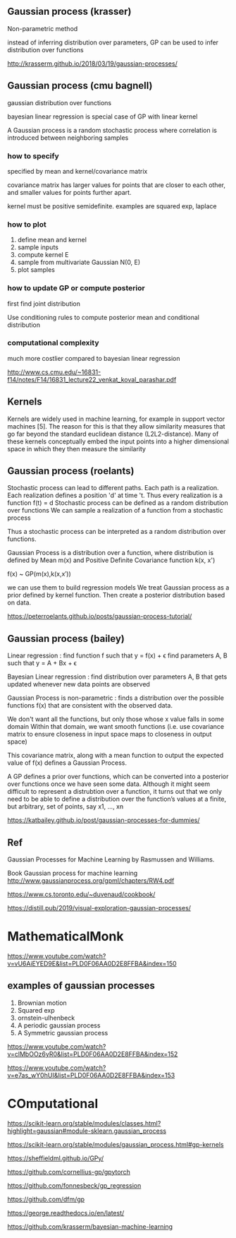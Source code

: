 
## Gaussian process (krasser)

Non-parametric method

instead of inferring distribution over parameters, GP can be used to infer distribution over functions

http://krasserm.github.io/2018/03/19/gaussian-processes/


## Gaussian process (cmu bagnell)

gaussian distribution over functions

bayesian linear regression is special case of GP with linear kernel

A Gaussian process is a random stochastic process where correlation is introduced between neighboring samples

### how to specify

specified by mean and kernel/covariance matrix

covariance matrix has larger values for points that are closer to each other, and smaller values for points further apart.

kernel must be positive semidefinite.  examples are squared exp, laplace

### how to plot

1. define mean and kernel
2. sample inputs
3. compute kernel E
4. sample from multivariate Gaussian N(0, E)
5. plot samples

### how to update GP or compute posterior

first find joint distribution

Use conditioning rules to compute posterior mean and conditional distribution

### computational complexity

much more costlier compared to bayesian linear regression

http://www.cs.cmu.edu/~16831-f14/notes/F14/16831_lecture22_venkat_koval_parashar.pdf


## Kernels

Kernels are widely used in machine learning, for example in support vector machines [5]. The reason for this is that they allow similarity measures that go far beyond the standard euclidean distance (L2L2-distance). Many of these kernels conceptually embed the input points into a higher dimensional space in which they then measure the similarity


## Gaussian process (roelants)

Stochastic process can lead to different paths. Each path is a realization.
Each realization defines a position 'd' at time 't. Thus every realization is a function f(t) = d
Stochastic process can be defined as a random distribution over functions
We can sample a realization of a function from a stochastic process

Thus a stochastic process can be interpreted as a random distribution over functions.

Gaussian Process is a distribution over a function, 
where distribution is defined by Mean m(x) and Positive Definite Covariance function k(x, x')

f(x) ~ GP(m(x),k(x,x′))

we can use them to build regression models
We treat Gaussian process as a prior defined by kernel function.
Then create a posterior distribution based on data.

https://peterroelants.github.io/posts/gaussian-process-tutorial/

## Gaussian process (bailey)

Linear regression : find function f such that y = f(x) + ϵ
find parameters A, B such that y = A + Bx + ϵ

Bayesian Linear regression : find distribution over parameters A, B that gets updated whenever new data points are observed

Gaussian Process is non-parametric : finds a distribution over the possible functions f(x) that are consistent with the observed data.

We don't want all the functions, but only those whose x value falls in some domain
Within that domain, we want smooth functions (i.e. use covariance matrix to ensure closeness in input space maps to closeness in output space)

This covariance matrix, along with a mean function to output the expected value of f(x) defines a Gaussian Process.

A GP defines a prior over functions, which can be converted into a posterior over functions once we have seen some data. Although it might seem difficult to represent a distrubtion over a function, it turns out that we only need to be able to define a distribution over the function’s values at a finite, but arbitrary, set of points, say x1, ..., xn

https://katbailey.github.io/post/gaussian-processes-for-dummies/

## Ref

Gaussian Processes for Machine Learning by Rasmussen and Williams.

Book Gaussian process for machine learning http://www.gaussianprocess.org/gpml/chapters/RW4.pdf

https://www.cs.toronto.edu/~duvenaud/cookbook/

https://distill.pub/2019/visual-exploration-gaussian-processes/

# MathematicalMonk


https://www.youtube.com/watch?v=vU6AiEYED9E&list=PLD0F06AA0D2E8FFBA&index=150

## examples of gaussian processes

1. Brownian motion
2. Squared exp
3. ornstein-ulhenbeck
4. A periodic gaussian process
5. A Symmetric gaussian process 

https://www.youtube.com/watch?v=clMbOOz6yR0&list=PLD0F06AA0D2E8FFBA&index=152

https://www.youtube.com/watch?v=e7as_wY0hUI&list=PLD0F06AA0D2E8FFBA&index=153

# COmputational

https://scikit-learn.org/stable/modules/classes.html?highlight=gaussian#module-sklearn.gaussian_process

https://scikit-learn.org/stable/modules/gaussian_process.html#gp-kernels

https://sheffieldml.github.io/GPy/

https://github.com/cornellius-gp/gpytorch

https://github.com/fonnesbeck/gp_regression

https://github.com/dfm/gp

https://george.readthedocs.io/en/latest/

https://github.com/krasserm/bayesian-machine-learning
